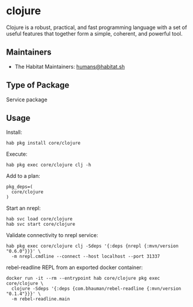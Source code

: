 # clojure

Clojure is a robust, practical, and fast programming language with a set of useful features that together form a simple, coherent, and powerful tool.

## Maintainers

* The Habitat Maintainers: <humans@habitat.sh>

## Type of Package

Service package

## Usage

Install:
```
hab pkg install core/clojure
```

Execute:
```
hab pkg exec core/clojure clj -h
```

Add to a plan:
```
pkg_deps=(
  core/clojure
)
```

Start an nrepl:
```
hab svc load core/clojure
hab svc start core/clojure
```

Validate connectivity to nrepl service:
```
hab pkg exec core/clojure clj -Sdeps '{:deps {nrepl {:mvn/version "0.6.0"}}}' \
  -m nrepl.cmdline --connect --host localhost --port 31337
```

rebel-readline REPL from an exported docker container:
```
docker run -it --rm --entrypoint hab core/clojure pkg exec core/clojure \
  clojure -Sdeps '{:deps {com.bhauman/rebel-readline {:mvn/version "0.1.4"}}}' \
  -m rebel-readline.main
```
